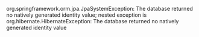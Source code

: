 org.springframework.orm.jpa.JpaSystemException: The database returned no natively generated identity value; nested exception is org.hibernate.HibernateException: The database returned no natively generated identity value
